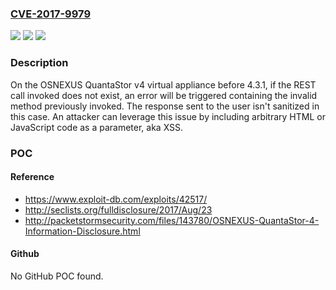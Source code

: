 ### [CVE-2017-9979](https://cve.mitre.org/cgi-bin/cvename.cgi?name=CVE-2017-9979)
![](https://img.shields.io/static/v1?label=Product&message=n%2Fa&color=blue)
![](https://img.shields.io/static/v1?label=Version&message=n%2Fa&color=blue)
![](https://img.shields.io/static/v1?label=Vulnerability&message=n%2Fa&color=brighgreen)

### Description

On the OSNEXUS QuantaStor v4 virtual appliance before 4.3.1, if the REST call invoked does not exist, an error will be triggered containing the invalid method previously invoked. The response sent to the user isn't sanitized in this case. An attacker can leverage this issue by including arbitrary HTML or JavaScript code as a parameter, aka XSS.

### POC

#### Reference
- https://www.exploit-db.com/exploits/42517/
- http://seclists.org/fulldisclosure/2017/Aug/23
- http://packetstormsecurity.com/files/143780/OSNEXUS-QuantaStor-4-Information-Disclosure.html

#### Github
No GitHub POC found.

